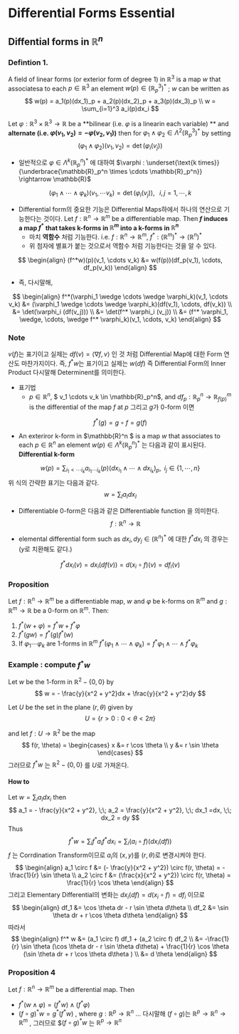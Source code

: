 Differential Forms Essential
=============

## Diffential forms in $\mathbb{R}^n$

### Defintion 1.
A field of linear forms (or exterior form of degree 1) in $\mathbb{R}^3$ is a map $w$ that associatesa to each $p \in \mathbb{R}^3$ an element $w(p) \in (\mathbb{R}_p^3)^*$ ; $w$ can be written as
$$
w(p) = a_1(p)(dx_1)_p + a_2(p)(dx_2)_p + a_3(p)(dx_3)_p \\
w = \sum_{i=1}^3 a_i(p)dx_i
$$

Let $\varphi: \mathbb{R}^3 \times \mathbb{R}^3 \rightarrow \mathbb{R}$ be a **bilinear (i.e. $\varphi$ is a linearin each variable) ** and **alternate (i.e. $\varphi(v_1, v_2) = - \varphi(v_2, v_1)$)** then for $\varphi_1 \wedge \varphi_2 \in \Lambda^2(\mathbb{R}_p^3)^*$ by setting
$$
(\varphi_1 \wedge \varphi_2)(v_1, v_2) = \det(\varphi_i(v_j))
$$

- 일반적으로 $\varphi \in \Lambda^k(\mathbb{R}_p^n)^*$ 에 대하여 $\varphi : \underset{\text{k times}}{\underbrace{\mathbb{R}_p^n \times \cdots \mathbb{R}_p^n}} \rightarrow \mathbb{R}$

$$
(\varphi_1 \wedge \cdots \wedge \varphi_k)(v_1, \cdots v_k) =\det(\varphi_i(v_j)), \;\;\; i,j = 1, \cdots, k
$$


- Differential form의 중요한 기능은 Differential Maps하에서 하나의 연산으로 기능한다는 것이다.
Let $f : \mathbb{R}^n \rightarrow \mathbb{R}^m$ be a differentiable map.
Then **$f$ induces a map $f^*$ that takes k-forms in $\mathbb{R}^m$ into a k-forms in $\mathbb{R}^n$** 
	- 마치 **역함수** 처럼 기능한다. i.e. $f : \mathbb{R}^n \rightarrow \mathbb{R}^m$, $f^* : (\mathbb{R}^m)^* \rightarrow (\mathbb{R}^n)^*$
	- 위 첨자에 별표가 붙는 것으로서 역함수 처럼 기능한다는 것을 알 수 있다.

$$
\begin{align}
(f^*w)(p)(v_1, \cdots v_k) &= w(f(p))(df_p(v_1), \cdots, df_p(v_k)) 
\end{align}
$$

 - 즉, 다시말해,

$$
\begin{align}
f^*(\varphi_1 \wedge \cdots \wedge \varphi_k)(v_1, \cdots v_k) &= (\varphi_1 \wedge \cdots \wedge \varphi_k)(df(v_1), \cdots, df(v_k)) \\
&= \det(\varphi_i (df(v_j))) \\
&= \det(f^* \varphi_i (v_j)) \\
&= (f^* \varphi_1, \wedge, \cdots, \wedge f^* \varphi_k)(v_1, \cdots, v_k)
\end{align}
$$

### Note
$v(f)$는 표기이고 실제는 $df(v) = \langle \nabla f, v \rangle$ 인 것 처럼 Differential Map에 대한 Form 연산도 마찬가지이다.
즉, $f^* w$는 표기이고 실제는 $w (df)$ 즉 Differential Form의 Inner Product 다시말해 Determinent를 의미한다. 


- 표기법
	- $p \in \mathbb{R}^n$, $ v_1 \cdots v_k \in \mathbb{R}_p^n$, and $df_p : \mathbb{R}_{p}^n \rightarrow \mathbb{R}_{f(p)}^m$ is the differential of the map $f$ at $p$ 그리고 $g$가 0-form 이면

$$
f^* (g) = g \circ f = g(f)
$$

- An exteriror k-form in $\mathbb{R}^n $ is a map $w$ that associates to each $p \in \mathbb{R}^n$  an element $w(p) \in \Lambda^k(\mathbb{R}_p^n)^*$ 는 다음과 같이 표시된다. **Differential k-form**

$$
w(p) = \sum_{i_1 < \cdots i_k} a_{i_1 \cdots i_k} (p) (dx_{i_1} \wedge \cdots \wedge dx_{i_k})_p, \;\; i_j \in \{ 1, \cdots , n \}
$$
위 식의 간략한 표기는 다음과 같다.
$$
w = \sum_I a_I dx_I
$$

- Differentiable 0-form은 다음과 같은 Differentiable function 을 의미한다.
$$
f:\mathbb{R}^n \rightarrow \mathbb{R}
$$

- elemental differential form such as $dx_i, dy_j \in (\mathbb{R}^n)^*$ 에 대한 $f^* dx_i$ 의 경우는 ($y$로 치환해도 같다.)

$$
f^* dx_i (v) = dx_i (df(v)) = d(x_i \circ f)(v) = df_i (v)
$$


### Proposition 
Let $f:\mathbb{R}^n \rightarrow \mathbb{R}^m$ be a differentiable map, 
$w$ and $\varphi$ be k-forms on $\mathbb{R}^m$ and 
$g : \mathbb{R}^m \rightarrow \mathbb{R}$ be a 0-form on $\mathbb{R}^m$. Then:
1. $f^*(w + \varphi) = f^* w + f^* \varphi$
2. $f^*(gw)= f^*(g) f^*(w)$
3. If $\varphi_1 \cdots \varphi_k$ are 1-forms in $\mathbb{R}^m$ $f^*(\varphi_1 \wedge \cdots \wedge \varphi_k) = f^* \varphi_1 \wedge \cdots \wedge f^*\varphi_k$

### Example : compute $f^* w$
Let $w$ be the 1-form in $\mathbb{R}^2 - \{0, 0 \}$ by
$$
w = - \frac{y}{x^2 + y^2}dx + \frac{y}{x^2 + y^2}dy
$$

Let $U$ be the set in the plane $(r,\theta)$ given by
$$
U = \{ r > 0 : 0 < \theta < 2 \pi \}
$$

and let $f:U \rightarrow \mathbb{R}^2$ be the map
$$
f(r, \theta) = 
\begin{cases}
x &= r \cos \theta \\
y &= r \sin \theta
\end{cases}
$$
그러므로 $f^* w$ 는 $\mathbb{R}^2 - \{0, 0 \}$ 를 $U$로 가져온다.
#### How to
Let $w = \sum_i a_i dx_i$ then
$$
a_1 = - \frac{y}{x^2 + y^2}, \;\; a_2 = \frac{y}{x^2 + y^2}, \;\; dx_1 =dx, \;\; dx_2 = dy
$$
Thus
$$
f^* w = \sum_i f^* a_i f^* dx_i = \sum_i (a_i \circ f) (dx_i (df ))
$$
$f$ 는 Corrdination Transform이므로 $a_i$의 $(x,y)$를 $(r, \theta)$로 변경시켜야 한다.
$$
\begin{align}
a_1 \circ f &= (- \frac{y}{x^2 + y^2}) \circ f(r, \theta) = -\frac{1}{r} \sin \theta \\
a_2 \circ f &= (\frac{x}{x^2 + y^2}) \circ f(r, \theta) = \frac{1}{r} \cos \theta 
\end{align}
$$
그리고 Elementary Differential의 변화는 $dx_i(df) = d(x_i \circ f) = df_i$ 이므로
$$
\begin{align}
df_1 &= \cos \theta dr - r \sin \theta d\theta \\
df_2 &= \sin \theta dr + r \cos \theta d\theta 
\end{align}
$$
따라서
$$
\begin{align}
f^* w &= (a_1 \circ f) df_1 + (a_2 \circ f) df_2 \\
&= -\frac{1}{r} \sin \theta (\cos \theta dr - r \sin \theta d\theta) + \frac{1}{r} \cos \theta (\sin \theta dr + r \cos \theta d\theta ) \\
&= d \theta
\end{align}
$$

### Proposition 4
Let $f:\mathbb{R}^n \rightarrow \mathbb{R}^m$ be a differential map. Then
- $f^*(w \wedge \varphi) = (f^*w) \wedge (f^* \varphi)$
- $(f \circ g)^* w = g^* (f^* w)$ , where $g: \mathbb{R}^p \rightarrow \mathbb{R}^n$
... 다시말해 $(f \circ g)$는 $\mathbb{R}^p \rightarrow \mathbb{R}^n \rightarrow \mathbb{R}^m$ , 그러므로 $$(f \circ g)^* w$ 는 $\mathbb{R}^p \rightarrow \mathbb{R}^n$ 
